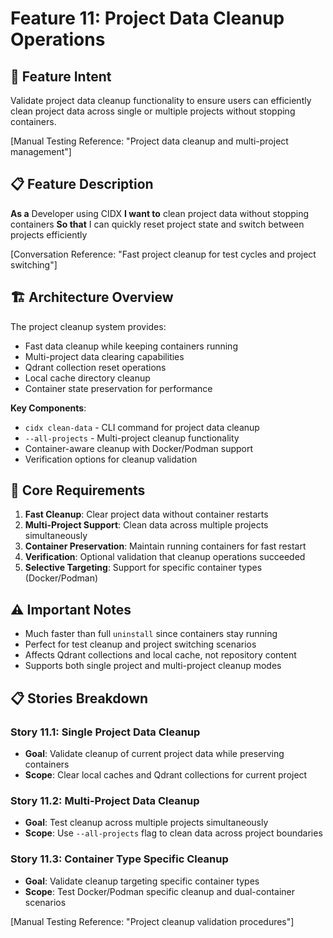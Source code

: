 # Feature 11: Project Data Cleanup Operations

## 🎯 **Feature Intent**

Validate project data cleanup functionality to ensure users can efficiently clean project data across single or multiple projects without stopping containers.

[Manual Testing Reference: "Project data cleanup and multi-project management"]

## 📋 **Feature Description**

**As a** Developer using CIDX
**I want to** clean project data without stopping containers
**So that** I can quickly reset project state and switch between projects efficiently

[Conversation Reference: "Fast project cleanup for test cycles and project switching"]

## 🏗️ **Architecture Overview**

The project cleanup system provides:
- Fast data cleanup while keeping containers running
- Multi-project data clearing capabilities
- Qdrant collection reset operations
- Local cache directory cleanup
- Container state preservation for performance

**Key Components**:
- `cidx clean-data` - CLI command for project data cleanup
- `--all-projects` - Multi-project cleanup functionality
- Container-aware cleanup with Docker/Podman support
- Verification options for cleanup validation

## 🔧 **Core Requirements**

1. **Fast Cleanup**: Clear project data without container restarts
2. **Multi-Project Support**: Clean data across multiple projects simultaneously
3. **Container Preservation**: Maintain running containers for fast restart
4. **Verification**: Optional validation that cleanup operations succeeded
5. **Selective Targeting**: Support for specific container types (Docker/Podman)

## ⚠️ **Important Notes**

- Much faster than full `uninstall` since containers stay running
- Perfect for test cleanup and project switching scenarios
- Affects Qdrant collections and local cache, not repository content
- Supports both single project and multi-project cleanup modes

## 📋 **Stories Breakdown**

### Story 11.1: Single Project Data Cleanup
- **Goal**: Validate cleanup of current project data while preserving containers
- **Scope**: Clear local caches and Qdrant collections for current project

### Story 11.2: Multi-Project Data Cleanup
- **Goal**: Test cleanup across multiple projects simultaneously
- **Scope**: Use `--all-projects` flag to clean data across project boundaries

### Story 11.3: Container Type Specific Cleanup
- **Goal**: Validate cleanup targeting specific container types
- **Scope**: Test Docker/Podman specific cleanup and dual-container scenarios

[Manual Testing Reference: "Project cleanup validation procedures"]